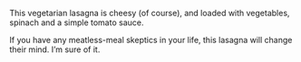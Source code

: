 This vegetarian lasagna is cheesy (of course), and loaded with vegetables, spinach and a simple tomato sauce.

If you have any meatless-meal skeptics in your life, this lasagna will change their mind. I’m sure of it.